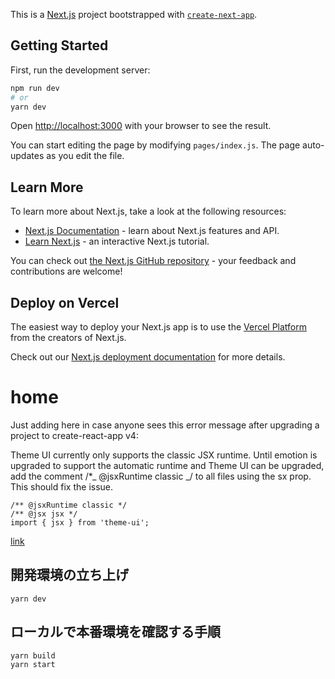 This is a [Next.js](https://nextjs.org/) project bootstrapped with [`create-next-app`](https://github.com/vercel/next.js/tree/canary/packages/create-next-app).

## Getting Started

First, run the development server:

```bash
npm run dev
# or
yarn dev
```

Open [http://localhost:3000](http://localhost:3000) with your browser to see the result.

You can start editing the page by modifying `pages/index.js`. The page auto-updates as you edit the file.

## Learn More

To learn more about Next.js, take a look at the following resources:

- [Next.js Documentation](https://nextjs.org/docs) - learn about Next.js features and API.
- [Learn Next.js](https://nextjs.org/learn) - an interactive Next.js tutorial.

You can check out [the Next.js GitHub repository](https://github.com/vercel/next.js/) - your feedback and contributions are welcome!

## Deploy on Vercel

The easiest way to deploy your Next.js app is to use the [Vercel Platform](https://vercel.com/import?utm_medium=default-template&filter=next.js&utm_source=create-next-app&utm_campaign=create-next-app-readme) from the creators of Next.js.

Check out our [Next.js deployment documentation](https://nextjs.org/docs/deployment) for more details.

# home

Just adding here in case anyone sees this error message after upgrading a project to create-react-app v4:

Theme UI currently only supports the classic JSX runtime. Until emotion is upgraded to support the automatic runtime and Theme UI can be upgraded, add the comment /\*_ @jsxRuntime classic _/ to all files using the sx prop. This should fix the issue.

```
/** @jsxRuntime classic */
/** @jsx jsx */
import { jsx } from 'theme-ui';
```

[link](https://github.com/system-ui/theme-ui/issues/1160#issuecomment-715530924)

## 開発環境の立ち上げ

```
yarn dev
```

## ローカルで本番環境を確認する手順

```
yarn build
yarn start
```
